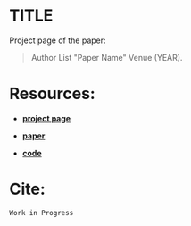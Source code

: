 # TITLE

Project page of the paper: 

> Author List "Paper Name" Venue (YEAR).

# Resources:

- [**project page**](https://vios-s.github.io/adversarial-test-time-training/)

- [**paper**](https://arxiv.org/abs/xxx.xxx)

- [**code**](https://github.com/gvalvano/adversarial-test-time-training)

# Cite:

```
Work in Progress
```
